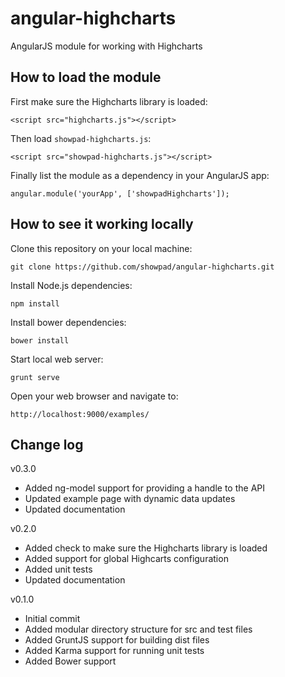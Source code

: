 # angular-highcharts

AngularJS module for working with Highcharts

## How to load the module

First make sure the Highcharts library is loaded:

    <script src="highcharts.js"></script>

Then load `showpad-highcharts.js`:

    <script src="showpad-highcharts.js"></script>

Finally list the module as a dependency in your AngularJS app:

    angular.module('yourApp', ['showpadHighcharts']);

## How to see it working locally

Clone this repository on your local machine:

    git clone https://github.com/showpad/angular-highcharts.git

Install Node.js dependencies:

    npm install

Install bower dependencies:

    bower install

Start local web server:

    grunt serve

Open your web browser and navigate to:

    http://localhost:9000/examples/

## Change log

v0.3.0

- Added ng-model support for providing a handle to the API
- Updated example page with dynamic data updates
- Updated documentation

v0.2.0

- Added check to make sure the Highcharts library is loaded
- Added support for global Highcarts configuration
- Added unit tests
- Updated documentation

v0.1.0

- Initial commit
- Added modular directory structure for src and test files
- Added GruntJS support for building dist files
- Added Karma support for running unit tests
- Added Bower support

